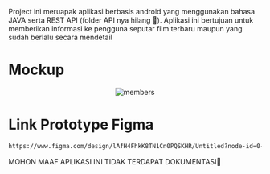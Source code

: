 Project ini meruapak aplikasi berbasis android yang menggunakan bahasa JAVA serta REST API (folder API nya hilang 🥹). Aplikasi ini bertujuan untuk memberikan informasi ke pengguna seputar film terbaru maupun yang sudah berlalu secara mendetail
# Mockup
<p align="center" > <img src="https://github.com/SpyHolder/Angkatan24/blob/master/asset%20readMe/members.gif" alt="members"/> </p>

# Link Prototype Figma
```bash
https://www.figma.com/design/lAfH4FhkK8TN1Cn0PQSKHR/Untitled?node-id=0-1&t=VVpnO1heM0Ehyy5o-1
```
<p class="center">MOHON MAAF APLIKASI INI TIDAK TERDAPAT DOKUMENTASI🙏</p>

